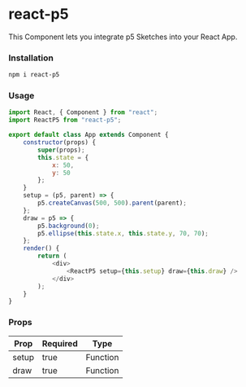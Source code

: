 # react-p5

This Component lets you integrate p5 Sketches into your React App.

### Installation

```bash
npm i react-p5
```

### Usage

```js
import React, { Component } from "react";
import ReactP5 from "react-p5";

export default class App extends Component {
    constructor(props) {
        super(props);
        this.state = {
            x: 50,
            y: 50
        };
    }
    setup = (p5, parent) => {
        p5.createCanvas(500, 500).parent(parent);
    };
    draw = p5 => {
        p5.background(0);
        p5.ellipse(this.state.x, this.state.y, 70, 70);
    };
    render() {
        return (
            <div>
                <ReactP5 setup={this.setup} draw={this.draw} />
            </div>
        );
    }
}
```

### Props

| Prop  | Required | Type     |
| ----- | -------- | -------- |
| setup | true     | Function |
| draw  | true     | Function |
